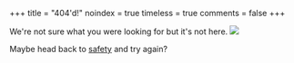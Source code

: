 +++
title = "404'd!"
noindex = true
timeless = true
comments = false
+++

We're not sure what you were looking for but it's not here.
![](/images/nothing-to-see-here.gif)

Maybe head back to [safety](/) and try again?
